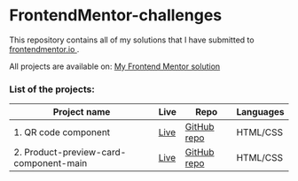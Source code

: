 # FrontendMentor-challenges

This repository contains all of my solutions that I have submitted to [frontendmentor.io ](https://www.frontendmentor.io/).

All projects are available on: [My Frontend Mentor solution](https://macpio2186.github.io/FrontendMentor-challenges/index.html)

### List of the projects:

| Project name | Live | Repo | Languages |
| ------------ | ---- | ---- | --------- |
| 1. QR code component | [Live](https://macpio2186.github.io/FrontendMentor-challenges/qr-code-component-main/index.html) | [GitHub repo](https://github.com/macpio2186/FrontendMentor-challenges/tree/main/qr-code-component-main) | HTML/CSS |
| 2. Product-preview-card-component-main | [Live](https://macpio2186.github.io/FrontendMentor-challenges/product-preview-card-component-main/index.html) | [GitHub repo](https://github.com/macpio2186/FrontendMentor-challenges/tree/main/product-preview-card-component-main) | HTML/CSS |

